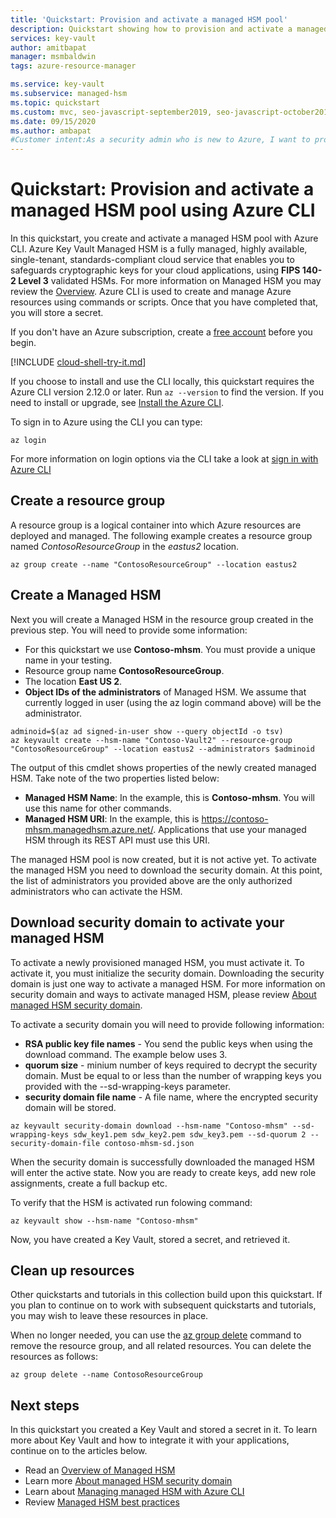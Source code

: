 ```yaml
---
title: 'Quickstart: Provision and activate a managed HSM pool'
description: Quickstart showing how to provision and activate a managed HSM pool using Azure CLI
services: key-vault
author: amitbapat
manager: msmbaldwin
tags: azure-resource-manager

ms.service: key-vault
ms.subservice: managed-hsm
ms.topic: quickstart
ms.custom: mvc, seo-javascript-september2019, seo-javascript-october2019
ms.date: 09/15/2020
ms.author: ambapat
#Customer intent:As a security admin who is new to Azure, I want to provision and activate a managed HSM
---
```

# Quickstart: Provision and activate a managed HSM pool using Azure CLI

In this quickstart, you create and activate a managed HSM pool with Azure CLI. Azure Key Vault Managed HSM is a fully managed, highly available, single-tenant, standards-compliant cloud service that enables you to safeguards cryptographic keys for your cloud applications, using **FIPS  140-2 Level 3** validated HSMs. For more information on Managed HSM you may review the [Overview](overview.md). Azure CLI is used to create and manage Azure resources using commands or scripts. Once that you have completed that, you will store a secret.

If you don't have an Azure subscription, create a [free account](https://azure.microsoft.com/free/?WT.mc_id=A261C142F) before you begin.


[!INCLUDE [cloud-shell-try-it.md](../../../includes/cloud-shell-try-it.md)]

If you choose to install and use the CLI locally, this quickstart requires the Azure CLI version 2.12.0 or later. Run `az --version` to find the version. If you need to install or upgrade, see [Install the Azure CLI]( /cli/azure/install-azure-cli).

To sign in to Azure using the CLI you can type:

```azurecli
az login
```

For more information on login options via the CLI take a look at [sign in with Azure CLI](/cli/azure/authenticate-azure-cli?view=azure-cli-latest)

## Create a resource group

A resource group is a logical container into which Azure resources are deployed and managed. The following example creates a resource group named *ContosoResourceGroup* in the *eastus2* location.

```azurecli
az group create --name "ContosoResourceGroup" --location eastus2
```

## Create a Managed HSM

Next you will create a Managed HSM in the resource group created in the previous step. You will need to provide some information:

- For this quickstart we use **Contoso-mhsm**. You must provide a unique name in your testing.
- Resource group name **ContosoResourceGroup**.
- The location **East US 2**.
- **Object IDs of the administrators** of Managed HSM. We assume that currently logged in user (using the az login command above) will be the administrator.

```azurecli
adminoid=$(az ad signed-in-user show --query objectId -o tsv)
az keyvault create --hsm-name "Contoso-Vault2" --resource-group "ContosoResourceGroup" --location eastus2 --administrators $adminoid
```

The output of this cmdlet shows properties of the newly created managed HSM. Take note of the two properties listed below:

- **Managed HSM Name**: In the example, this is **Contoso-mhsm**. You will use this name for other commands.
- **Managed HSM URI**: In the example, this is https://contoso-mhsm.managedhsm.azure.net/. Applications that use your managed HSM through its REST API must use this URI.

The managed HSM pool is now created, but it is not active yet. To activate the managed HSM you need to download the security domain. At this point, the list of administrators you provided above are the only authorized administrators who can activate the HSM.

## Download security domain to activate your managed HSM

To activate a newly provisioned managed HSM, you must activate it. To activate it, you must initialize the security domain. Downloading the security domain is just one way to activate a managed HSM. For more information on security domain and ways to activate managed HSM, please review [About managed HSM security domain](security-domains.md).

To activate a security domain you will need to provide following information:
- **RSA public key file names** - You send the public keys when using the download command. The example below uses 3.
- **quorum size** - minium number of keys required to decrypt the security domain. Must be equal to or less than the number of wrapping keys you provided with the --sd-wrapping-keys parameter.
- **security domain file name** - A file name, where the encrypted security domain will be stored.

```azurecli
az keyvault security-domain download --hsm-name "Contoso-mhsm" --sd-wrapping-keys sdw_key1.pem sdw_key2.pem sdw_key3.pem --sd-quorum 2 --security-domain-file contoso-mhsm-sd.json
```

When the security domain is successfully downloaded the managed HSM will enter the active state. Now you are ready to create keys, add new role assignments, create a full backup etc.

To verify that the HSM is activated run folowing command:

```azurecli
az keyvault show --hsm-name "Contoso-mhsm"
```

Now, you have created a Key Vault, stored a secret, and retrieved it.

## Clean up resources

Other quickstarts and tutorials in this collection build upon this quickstart. If you plan to continue on to work with subsequent quickstarts and tutorials, you may wish to leave these resources in place.

When no longer needed, you can use the [az group delete](/cli/azure/group) command to remove the resource group, and all related resources. You can delete the resources as follows:

```azurecli
az group delete --name ContosoResourceGroup
```

## Next steps

In this quickstart you created a Key Vault and stored a secret in it. To learn more about Key Vault and how to integrate it with your applications, continue on to the articles below.

- Read an [Overview of Managed HSM](overview.md)
- Learn more [About managed HSM security domain](security-domain.md)
- Learn about [Managing managed HSM with Azure CLI](manage-with-cli.md)
- Review [Managed HSM best practices](best-practices.md)
